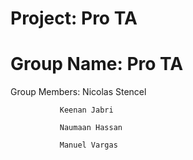 # Project: Pro TA
# Group Name: Pro TA
Group Members: Nicolas Stencel

               Keenan Jabri
               
               Naumaan Hassan
               
               Manuel Vargas
